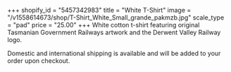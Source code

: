 +++
shopify_id = "5457342983"
title = "White T-Shirt"
image = "/v1558614673/shop/T-Shirt_White_Small_grande_pakmzb.jpg"
scale_type = "pad"
price = "25.00"
+++
White cotton t-shirt featuring original Tasmanian Government Railways artwork and the Derwent Valley Railway logo.

Domestic and international shipping is available and will be added to your order upon checkout.